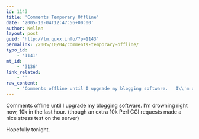 ```yaml
---
id: 1143
title: 'Comments Temporary Offline'
date: '2005-10-04T12:47:56+00:00'
author: Kellan
layout: post
guid: 'http://lm.quxx.info/?p=1143'
permalink: /2005/10/04/comments-temporary-offline/
typo_id:
    - '1141'
mt_id:
    - '3136'
link_related:
    - ''
raw_content:
    - "Comments offline until I upgrade my blogging software.   I\\'m drowning right now, 10k in the last hour.  (though an extra 10k Perl CGI requests made a nice stress test on the server)\n\nHopefully tonight."
---
```


Comments offline until I upgrade my blogging software. I’m drowning right now, 10k in the last hour. (though an extra 10k Perl CGI requests made a nice stress test on the server)

Hopefully tonight.